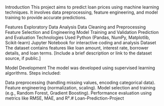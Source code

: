 Introduction
This project aims to predict loan prices using machine learning techniques. It involves data preprocessing, feature engineering, and model training to provide accurate predictions.

Features
Exploratory Data Analysis
Data Cleaning and Preprocessing
Feature Selection and Engineering
Model Training and Validation
Prediction and Evaluation
Technologies Used
Python (Pandas, NumPy, Matplotlib, Scikit-learn)
Jupyter Notebook for interactive coding and analysis
Dataset
The dataset contains features like loan amount, interest rate, borrower details, and loan terms. [Include a brief description or link to the dataset source, if public.]

Model Development
The model was developed using supervised learning algorithms. Steps included:

Data preprocessing (handling missing values, encoding categorical data).
Feature engineering (normalization, scaling).
Model selection and training (e.g., Random Forest, Gradient Boosting).
Performance evaluation using metrics like RMSE, MAE, and R².# Loan-Prediction-Project
